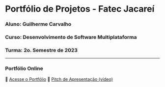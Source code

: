 # Portfólio de Projetos - Fatec Jacareí
### Aluno: Guilherme Carvalho
### Curso: Desenvolvimento de Software Multiplataforma
### Turma: 2o. Semestre de 2023

---
 
### Portfólio Online  
🔗 [Acesse o Portfólio](LINK_PARA_PORTFOLIO)
🎤 [Pitch de Apresentação (vídeo)]([LINK_PARA_VIDEO_NO_TEAMS](https://youtu.be/ummqIY6puuM))
